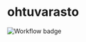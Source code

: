 # ohtuvarasto

![Workflow badge](https://github.com/jtpcode/ohtuvarasto/actions/workflows/main.yml/badge.svg)
